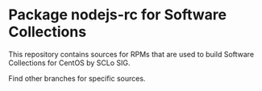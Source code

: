 # Package nodejs-rc for Software Collections

This repository contains sources for RPMs that are used
to build Software Collections for CentOS by SCLo SIG.

Find other branches for specific sources.
